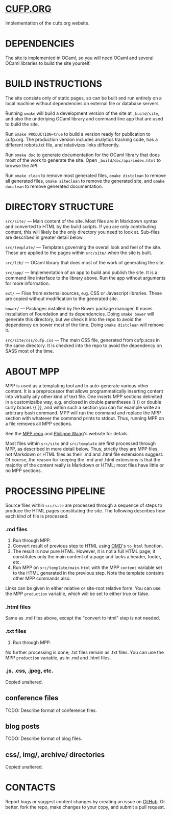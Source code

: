 [CUFP.ORG](http://cufp.org)
===========================
Implementation of the cufp.org website.


DEPENDENCIES
============
The site is implemented in OCaml, so you will need OCaml and several
OCaml libraries to build the site yourself.


BUILD INSTRUCTIONS
==================
The site consists only of static pages, so can be built and run
entirely on a local machine without dependencies on external file or
database servers.

Running `omake` will build a development version of the site at
`_build/site`, and also the underlying OCaml library and command line
app that are used to build the site.

Run `omake PRODUCTION=true` to build a version ready for publication
to cufp.org. The production version includes analytics tracking code,
has a different robots.txt file, and relativizes links differently.

Run `omake doc` to generate documentation for the OCaml library that
does most of the work to generate the site. Open
`_build/doc/api/index.html` to browse the API.

Run `omake clean` to remove most generated files, `omake distclean` to
remove all generated files, `omake siteclean` to remove the generated
site, and `omake docclean` to remove generated documentation.


DIRECTORY STRUCTURE
===================
`src/site/` — Main content of the site. Most files are in Markdown
syntax and converted to HTML by the build scripts. If you are only
contributing content, this will likely be the only directory you need
to look at. Sub-files are described in greater detail below.

`src/template/` — Templates governing the overall look and feel of the
site. These are applied to the pages within `src/site/` when the site
is built.

`src/lib/` — OCaml library that does most of the work of generating
the site.

`src/app/` — Implementation of an app to build and publish the
site. It is a command line interface to the library above. Run the app
without arguments for more information.

`ext/` — Files from external sources, e.g. CSS or Javascript
libraries. These are copied without modification to the generated
site.

`bower/` — Packages installed by the Bower package manager. It eases
installation of Foundation and its dependencies. Doing `omake bower`
will generate this directory, but we check it into the repo to avoid
the dependency on bower most of the time. Doing `omake distclean` will
remove it.

`src/site/css/cufp.css` — The main CSS file, generated from cufp.scss
in the same directory. It is checked into the repo to avoid the
dependency on SASS most of the time.


ABOUT MPP
=========
MPP is used as a templating tool and to auto-generate various other
content. It is a preprocessor that allows programmatically inserting
content into virtually any other kind of text file. One inserts MPP
sections delimited in a customizalbe way, e.g. enclosed in double
parentheses (( )) or double curly braces {{ }}, and within such a
section you can for example write an arbitrary bash command. MPP will
run the command and replace the MPP section with whatever the command
prints to stdout. Thus, running MPP on a file removes all MPP
sections.

See the [MPP repo](https://github.com/pw374/MPP-language-blender) and
[Philippe Wang](http://pw374.github.io/)'s website for details.

Most files within `src/site` and `src/template` are first processed
through MPP, as described in more detail below. Thus, strictly they
are MPP files, not Markdown or HTML files as their .md and .html file
extensions suggest. Of course, the reason for keeping the .md and
.html extensions is that the majority of the content really is
Markdown or HTML; most files have little or no MPP sections.


PROCESSING PIPELINE
===================
Source files within `src/site` are processed through a sequence of
steps to produce the HTML pages constituting the site. The following
describes how each kind of file is processed.

### .md files
1. Run through MPP.
2. Convert result of previous step to HTML using
   [OMD](https://github.com/pw374/omd)'s `to_html` function.
3. The result is now pure HTML. However, it is not a full HTML page;
   it constitutes only the main content of a page and lacks a header,
   footer, etc.
4. Run MPP on `src/template/main.html` with the MPP `content` variable
   set to the HTML generated in the previous step. Note the template
   contains other MPP commands also.

Links can be given in either relative or site-root relative form. You
can use the MPP `production` variable, which will be set to either
true or false.

### .html files
Same as .md files above, except the "convert to html" step is not
needed.

### .txt files
1. Run through MPP.

No further processing is done; .txt files remain as .txt files. You
can use the MPP `production` variable, as in .md and .html files.

### .js, .css, .jpeg, etc.
Copied unaltered.

## conference files
TODO: Describe format of conference files.

## blog posts
TODO: Describe format of blog files.

## css/, img/, archive/ directories
Copied unaltered.


CONTACTS
========
Report bugs or suggest content changes by creating an issue on
[GitHub](https://github.com/cufp/cufp.org). Or better, fork the repo,
make changes to your copy, and submit a pull request.
